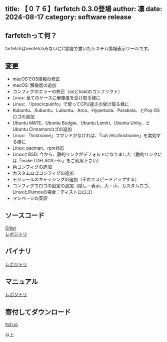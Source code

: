 title: 【０７６】farfetch 0.3.0登場
author: 凛
date: 2024-08-17
category: software release
----
## farfetchって何？
farfetchはneofetchみないにC言語で書いたシステム情報表示ツールです。

## 変更
* macOSでOS情報の修正
* macOS: 解像度の追加
* コンフィグのエラーの修正（osとhostのコンフリクト）
* Linux: 全てのケースに解像度を受け取る様に
* Linux: 「/proc/cpuinfo」で使ってCPU速さの受け取る様に
* Kubuntu、Xubuntu、Lubuntu、Arco、Hyperbola、Parabola、とPop OSロゴの追加
* Ubuntu MATE、Ubuntu Budgie、Ubuntu Lomiri、Ubuntu Unity、とUbuntu Cinnamonロゴの追加
* Linux: 「hostname」コマンドがなければ、「cat /etc/hostname」を実効する様に
* Linux: pacman、rpm対応
* LinuxとBSD: 今から、静的リンクがデフォルトになりました（動的リンクには「make LDFLAGS=-lc」をご利用下さい）
* 色コンフィグの追加
* カスタムロゴコンフィグの追加
* モジュールのキャッシングの追加（それでスピードアップする）
* コンフィグでロゴの設定の追加（隠し・表示、大・小、カスタムロゴ、LinuxとIllumosの場合：ディストロロゴ）
* マンページの英訳

## ソースコード
[Gitler](https://gitler.moe/suwako/farfetch)\
[レポジトリ](https://076.moe/repo/src/farfetch)

## バイナリ
[レポジトリ](https://076.moe/repo/bin/farfetch)

## マニュアル
[レポジトリ](https://076.moe/repo/man/farfetch)

## 寄付してダウンロード
[itch.io](https://technicalsuwako.itch.io/farfetch)

以上
